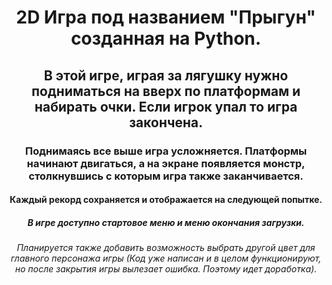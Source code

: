 <h1 align='center'>2D Игра под названием "Прыгун" созданная на Python.</h1>
<h2 align='center'>В этой игре, играя за лягушку нужно подниматься на вверх по платформам и набирать очки. Если игрок упал то игра закончена.</h2>
<h3 align='center'>Поднимаясь все выше игра усложняется. Платформы начинают двигаться, а на экране появляется монстр, столкнувшись с которым игра также заканчивается.</h3>
<h4 align='center'>Каждый рекорд сохраняется и отображается на следующей попытке.</h4>
<h5 align='center'>В игре доступно стартовое меню и меню окончания загрузки.</h5>
<h6 align='center'>Планируется также добавить возможность выбрать другой цвет для главного персонажа игры (Код уже написан и в целом функционируют, но после закрытия игры вылезает ошибка. Поэтому идет доработка). </h6>
